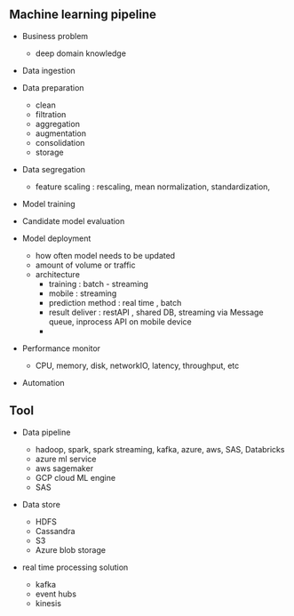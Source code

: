 ## Machine learning pipeline 
- Business problem 
    - deep domain knowledge

- Data ingestion 
- Data preparation  
    - clean
    - filtration 
    - aggregation 
    - augmentation 
    - consolidation 
    - storage 
- Data segregation 
    - feature scaling : rescaling, mean normalization, standardization, 
- Model training 
- Candidate model evaluation 
- Model deployment 
    - how often model needs to be updated 
    - amount of volume or traffic
    - architecture 
        - training : batch - streaming 
        - mobile : streaming 
        - prediction method : real time , batch 
        - result deliver : restAPI , shared DB, streaming via Message queue, inprocess API on mobile device 
        - 
- Performance monitor
    - CPU, memory, disk, networkIO, latency, throughput, etc

- Automation 



## Tool 
- Data pipeline 
    - hadoop, spark, spark streaming, kafka, azure, aws, SAS, Databricks
    - azure ml service 
    - aws sagemaker 
    - GCP cloud ML engine
    - SAS 

- Data store
    - HDFS 
    - Cassandra
    - S3 
    - Azure blob storage

- real time processing solution     
    - kafka 
    - event hubs 
    - kinesis 



